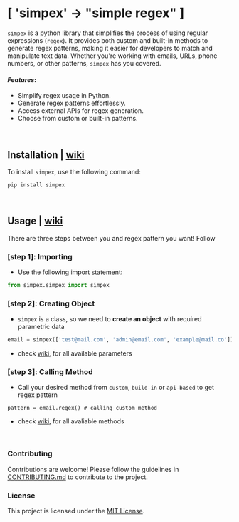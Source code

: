 # [ 'simpex' -> "simple regex" ]


`simpex` is a python library that simplifies the process of using regular expressions (`regex`). It provides both custom and built-in methods to generate regex patterns, making it easier for developers to match and manipulate text data. Whether you're working with emails, URLs, phone numbers, or other patterns, `simpex` has you covered.

#### _Features_:
- Simplify regex usage in Python.
- Generate regex patterns effortlessly.
- Access external APIs for regex generation.
- Choose from custom or built-in patterns.

<br>

## Installation | [wiki](../../wiki/Getting-Started#installation)

To install `simpex`, use the following command:

```bash
pip install simpex
```

<br>

## Usage | [wiki](../../wiki/Getting-Started#usage)

There are three steps between you and regex pattern you want! Follow 

### [step 1]: Importing
- Use the following import statement:
```python
from simpex.simpex import simpex
```

### [step 2]: Creating Object
- `simpex` is a class, so we need to __create an object__ with required parametric data
```python
email = simpex(['test@mail.com', 'admin@email.com', 'example@mail.co'])
```
- check [wiki](), for all available parameters

### [step 3]: Calling Method
- Call your desired method from `custom`, `build-in` or `api-based` to get regex pattern
```
pattern = email.regex() # calling custom method
```
- check [wiki](), for all avaliable methods

<br>


### Contributing

Contributions are welcome! Please follow the guidelines in [CONTRIBUTING.md](CONTRIBUTING.md) to contribute to the project.

### License

This project is licensed under the [MIT License](LICENSE).
